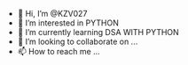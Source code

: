 - 👋 Hi, I’m @KZV027
- 👀 I’m interested in PYTHON
- 🌱 I’m currently learning DSA WITH PYTHON
- 💞️ I’m looking to collaborate on ...
- 📫 How to reach me ...

<!---
KZV027/KZV027 is a ✨ special ✨ repository because its `README.md` (this file) appears on your GitHub profile.
You can click the Preview link to take a look at your changes.
--->
